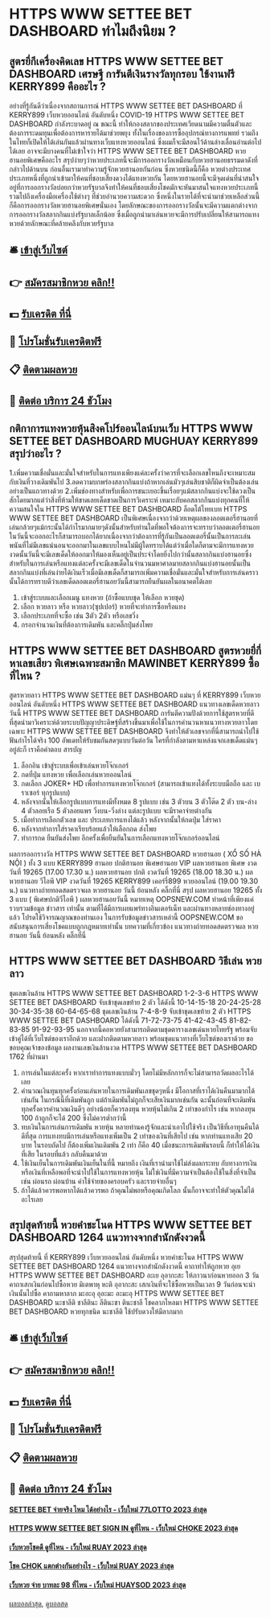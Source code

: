 # HTTPS WWW SETTEE BET DASHBOARD ทำไมถึงนิยม ?
## สูตรยี่กีเครื่องคิดเลข HTTPS WWW SETTEE BET DASHBOARD เศรษฐี การันตีเงินรางวัลทุกรอบ ใช้งานฟรี KERRY899 คืออะไร ?
อย่างที่รู้กันดีว่าเนื่องจากสถานการณ์ HTTPS WWW SETTEE BET DASHBOARD ที่ KERRY899 เว็บหวยออนไลน์ อันดับหนึ่ง COVID-19 HTTPS WWW SETTEE BET DASHBOARD กำลังระบาดอยู่ ณ ขณะนี้ ทำให้กองสลากของประเทศเวียดนามมีความตื่นตัวและต้องการระดมทุนเพื่อต้องการหารายได้มาช่วยพยุง ทั้งในเรื่องของการซื้ออุปกรณ์ทางการแพทย์
รวมถึงในไทยก็เปิดให้ได้เล่นกันแล้วผ่านทางเว็บแทงหวยออนไลน์ ซึ่งผมก็จะมีสอนไว้ด้านล่างเลื่อนอ่านต่อไปได้เลย
อาจจะมีบางคนที่ไม่เข้าใจว่า HTTPS WWW SETTEE BET DASHBOARD หวยฮานอยพิเศษคืออะไร สรุปง่ายๆว่าหวยประเภทนี้จะมีการออกรางวัลเหมือนกับหวยฮานอยธรรมดาดังที่กล่าวไปด้านบน
ก่อนอื่นเรามาทำความรู้จักหวยฮานอยกันก่อน ซึ่งหวยชนิดนี้ก็คือ หวยต่างประเทศประเภทหนึ่งที่ถูกนำเข้ามาให้คนที่ชอบเสี่ยงดวงได้แทงหวยกัน
โดยหวยฮานอยนี้จะมีจุดเด่นที่น่าสนใจอยู่ที่การออกรางวัลบ่อยกว่าหวยรัฐบาลจึงทำให้คนที่ชอบเสี่ยงโชคมักจะหันมาสนใจแทงหวยประเภทนี้
รวมไปถึงเครื่องมือเครื่องใช้ต่างๆ ที่ช่วยอำนวยความสะดวก ซึ่งหนึ่งในรายได้ที่จะนำมาช่วยเหลือส่วนนี้ก็คือการออกรางวัลหวยฮานอยพิเศษนั่นเอง
โดยลักษณะของการออกรางวัลนั้นจะมีความแตกต่างจากการออกรางวัลสลากกินแบ่งรัฐบาลเล็กน้อย ซึ่งเมื่อถูกนำมาเล่นหวยจะมีการปรับเปลี่ยนให้สามารถแทงหวยด้วยลักษณะที่คล้ายคลึงกับหวยรัฐบาล

## 🛎 [เข้าสู่เว็บไซต์](https://bit.ly/3BG5bNw)
## 👉 [สมัครสมาชิกหวย คลิก!!](https://bit.ly/3BG5bNw)
## 💵 [รับเครดิต ที่นี่](https://bit.ly/3C3mvgS)
## 👑 [โปรโมชั่นรับเครดิตฟรี](https://bit.ly/3C3mvgS)
## 📋 [ติดตามผลหวย](https://bit.ly/3C3mvgS)
## 📱 [ติดต่อ บริการ 24 ชัวโมง](https://bit.ly/3C3mvgS)

## กติกาการแทงหวยหุ้นสิงคโปร์ออนไลน์บนเว็บ HTTPS WWW SETTEE BET DASHBOARD MUGHUAY KERRY899 สรุปว่าอะไร ?
1.เพิ่มความเชื่อมั่นและมั่นใจสำหรับในการแทงเพียงแค่ละครั้งว่าควรที่จะเลือกเลขไหนถึงจะเหมาะสมกับเงินที่วางเดิมพันไป
3.ลดความบกพร่องสลากกินแบ่งถ้าหากเล่นมัวๆเล่นสิบชาติก็ผิดจำเป็นต้องเล่นอย่างเป็นแถวทางด้วย
2.เพิ่มช่องทางสำหรับเพื่อการชนะเยอะขึ้นเรื่อยๆแม้สลากกินแบ่งจะใช้ดวงเป็นสักโดยมากแต่ว่าสิ่งที่ห้ามให้ขาดเลยเด็ดขาดเป็นการวิเคราะห์
เหมาะกับคอสลากกินแบ่งทุกคนที่ให้ความสนใจใน HTTPS WWW SETTEE BET DASHBOARD ล็อตโต้ไทยเบท HTTPS WWW SETTEE BET DASHBOARD เป็นพิเศษเนื่องจากว่าด้วยเหตุผลของลอตเตอรี่ฮานอยที่เล่นกล้วยๆแม้กระนั้นได้กำไรมากมายๆดังนั้นสำหรับท่านใดที่พอใจต้องการจะทราบว่าลอตเตอรี่ฮานอยในวันนี้จะออกอะไรก็สามารถบอกได้ยากเนื่องจากว่าต้องการที่รู้กันเป็นลอตเตอรี่นั้นเป็นการละเล่นพนันที่ไม่มีเลขแน่นอนจะออกมาในเลขแบบไหนไม่มีผู้ใดทราบได้แต่ว่าเมื่อใดก็ตามจะมีการแทงหวยงวดนั้นวันนี้จะมีเลขเด็ดให้ออกมาให้มองเห็นอยู่เป็นประจำโดยยิ่งไปกว่านั้นสลากกินแบ่งฮานอยซึ่งสำหรับในการเล่นหรือแทงแต่ละครั้งจะมีเลขเด็ดในจำนวนมหาศาลมายสลากกินแบ่งฮานอยนั้นเป็นสลากกินแบ่งที่เล่นง่ายได้เงินเร็วเมื่อมีเลขเด็ดก็สามารถเพิ่มความเชื่อมั่นและมั่นใจสำหรับการเล่นคราวนั้นได้การทราบดีว่าเลขเด็ดลอตเตอรี่ฮานอยวันนี้สามารถยืนยันผลในอนาคตได้เลย
1. เข้าสู่ระบบและเลือกเมนู แทงหวย (ถ้าซื้อแบบชุด ให้เลือก หวยชุด)
2. เลือก หวยลาว หรือ หวยลาว(ซุปเปอร์) หวยที่จะทำการซื้อหรือแทง
3. เลือกประเภทที่จะซื้อ เช่น 3ตัว 2ตัว หรือเลขวิ่ง
4. กรอกจำนวนเงินที่ต้องการเดิมพัน และคลิ๊กปุ่มส่งโพย

## HTTPS WWW SETTEE BET DASHBOARD สูตรหวยยี่กี่หาเลขเสียว พิเศษเฉพาะสมาชิก MAWINBET KERRY899 ซื้อที่ไหน ?
สูตรหวยลาว HTTPS WWW SETTEE BET DASHBOARD แม่นๆ ที่ KERRY899 เว็บหวยออนไลน์ อันดับหนึ่ง HTTPS WWW SETTEE BET DASHBOARD แนวทางเลขเด็ดหวยลาววันนี้ HTTPS WWW SETTEE BET DASHBOARD การันตีความปังด้วยการใช้สูตรหวยที่ดีที่สุดนำมาวิเคราะห์ด้วยระบบปัญญาประดิษฐ์ที่สร้างขึ้นมาเพื่อใช้ในการคำนวนหาแนวทางหวยลาวโดยเฉพาะ HTTPS WWW SETTEE BET DASHBOARD จึงทำให้ตัวเลขจากที่นี่สามารถนำไปใช้ฟันกำไรได้จริง 100 อัพเดทให้รับชมกันสดๆแบบวันต่อวัน ใครที่กำลังตามหาแหล่งแจกเลขเด็ดแม่นๆอยู่ล่ะก็ เราคือคำตอบ
สารบัญ
1. ล็อกอิน เข้าสู่ระบบเพื่อเข้าเล่นหวยโจ๊กเกอร์
2. กดที่ปุ่ม แทงหวย เพื่อเลือกเล่นหวยออนไลน์
3. กดเลือก JOKER+ HD เพื่อทำการแทงหวยโจ๊กเกอร์ (สามารถเข้าแทงได้ทั้งระบบมือถือ และ เบราเซอร์ ทุกรูปแบบ)
4. หลังจากนั้นให้เลือกรูปแบบการแทงมีทั้งหมด 8 รูปแบบ เช่น 3 ตัวบน 3 ตัวโต๊ด 2 ตัว บน-ล่าง 4 ตัวลอยเรือ 5 ตัวลอยแพร วิ่งบน-วิ่งล่าง แต่ละรูปแบบ จะมีราคาจ่ายต่างกัน
5. เมื่อทำการเลือกตัวเลข และ ประเภทการแทงได้แล้ว หลังจากนั้นให้กดปุ่ม ใส่ราคา
6. หลังจากทำการใส่ราคาเรียบร้อยแล้วให้เลือกกด ส่งโพย
7. ทำการกด ยืนยันส่งโพย อีกครั้งเพื่อยืนยันในการเลือกแทงหวยโจ๊กเกอร์ออนไลน์

ผลการออกรางวัล HTTPS WWW SETTEE BET DASHBOARD หวยฮานอย ( XỔ SỐ HÀ NỘI ) ทั้ง 3 แบบ KERRY899 ฮานอย ปกติฮานอย พิเศษฮานอย VIP
ผลหวยฮานอย พิเศษ งวดวันที่ 19265 (17.00 17.30 น.)
ผลหวยฮานอย ปกติ งวดวันที่ 19265 (18.00 18.30 น.)
ผลหวยฮานอย วีไอพี VIP งวดวันที่ 19265 KERRY899 เคอร์รี่899 หวยออนไลน์ (19.00 19.30 น.)
 แนวทางถ่ายทอดสดตรวจผล หวยฮานอย วันนี้ ย้อนหลัง คลิ๊กที่นี่ 
สรุป ผลหวยฮานอย 19265 ทั้ง 3 แบบ ( พิเศษปกติวีไอพี ) ผลหวยฮานอยวันนี้
หมายเหตุ OOPSNEW.COM ทำหน้าที่เพียงแค่รวบรวมข้อมูล ข่าวสาร เท่านั้น ตามที่ได้มีการเผยแพร่ทางอินเตอร์เน็ท และผ่านทางหลายช่องทางอยู่แล้ว โปรดใช้วิจารณญาณของท่านเอง ในการรับข้อมูลข่าวสารเหล่านี้ OOPSNEW.COM ขอสนับสนุนการเสี่ยงโชคแบบถูกกฎหมายเท่านั้น
บทความที่เกี่ยวข้อง
แนวทางถ่ายทอดสดตรวจผล หวยฮานอย วันนี้ ย้อนหลัง คลิ๊กที่นี่

## HTTPS WWW SETTEE BET DASHBOARD วิธีเล่น หวยลาว
ชุดเลขเงินล้าน HTTPS WWW SETTEE BET DASHBOARD 1-2-3-6 HTTPS WWW SETTEE BET DASHBOARD จับเข้าชุดเลขท้าย 2 ตัว ได้ดังนี้
10-14-15-18
20-24-25-28
30-34-35-38
60-64-65-68
ชุดเลขเงินล้าน 7-4-8-9 จับเข้าชุดเลขท้าย 2 ตัว HTTPS WWW SETTEE BET DASHBOARD ได้ดังนี้
71-72-73-75
41-42-43-45
81-82-83-85
91-92-93-95
นอกจากนี้คอหวยยังสามารถติดตามชุดตารางเลขเด่นหวยไทยรัฐ พร้อมจับเข้าคู่ได้ที่เว็บไซต์ของเราอีกด้วย และฝากติดตามหวยลาว พร้อมชุดแนวทางที่เว็บไซต์ของเราด้วย
ขอขอบคุณเจ้าของข้อมูล
ผลงานเลขเงินล้านงวด HTTPS WWW SETTEE BET DASHBOARD 1762 ที่ผ่านมา

1. การเล่นในแต่ละครั้ง หากเราทำการแทงแบบมั่วๆ โดยไม่มีหลักการก็จะไม่สามารถวัดผลอะไรได้เลย
2. คำนวณเงินทุนทุกครั้งก่อนเล่นหวยในการเดิมพันเลขชุดๆหนึ่ง มีโอกาสที่เราได้เงินคืนมามากได้เช่นกัน ในกรณีนี้ที่เดิมพันถูก แต่ถ้าเดิมพันไม่ถูกก็จะเสียเงินมากเช่นกัน ฉะนั้นก่อนที่จะเดิมพันทุกครั้งควรคำนวณเงินดีๆ อย่างน้อยก็ควรลงทุน หวยหุ้นไม่เกิน 2 เท่าของกำไร เช่น หากลงทุน 100 ถ้าถูกก็จะได้ 200 ซึ่งไม่ควรต่ำกว่านี้
3. ทบเงินในการเล่นการเดิมพัน หวยหุ้น หลายท่านคงรู้จักและนำเอาไปใช้จริง เป็นวิธีที่เอาทุนคืนได้ดีที่สุด การแทงทบมีการเล่นหรือแทงเพิ่มเป็น 2 เท่าของเงินที่เสียไป เช่น หากท่านแทงเสีย 20 บาท ในรอบถัดไป ก็ต้องเพิ่มเงินเดิมพัน 2 เท่า ก็คือ 40 เมื่อชนะการเดิมพันรอบนี้ ก็ทำให้ได้เงินที่เสีย ในรอบที่แล้ว กลับคืนมาด้วย
4. ใช้เงินเย็นในการเดิมพันเงินเย็นในที่นี้ หมายถึง เงินที่เรานำมาใช้ไม่ส่งผลกระทบ กับทางการเงิน หรือเงินที่เหลือพอที่จะนำไปใช้ในการแทงหวยหุ้น ไม่ใช่เงินที่มีความจำเป็นต้องใช้ในสิ่งที่จำเป็น เช่น ผ่อนรถ ผ่อนบ้าน ค่าใช้จ่ายของครอบครัว และรายจ่ายอื่นๆ
5. ถ้าได้แล้วควรพอหากได้แล้วควรพอ ถ้าคุณไม่พอหรือคุณเกิดโลภ นั้นก็อาจจะทำให้ตัวคุณไม่ได้อะไรเลย

## สรุปสุดท้ายนี้ หวยคำชะโนด HTTPS WWW SETTEE BET DASHBOARD 1264 แนวทางจากสำนักดังงวดนี้
สรุปสุดท้ายนี้ ที่ KERRY899 เว็บหวยออนไลน์ อันดับหนึ่ง หวยคำชะโนด HTTPS WWW SETTEE BET DASHBOARD 1264 แนวทางจากสำนักดังงวดนี้ คาถาทำให้ถูกหวย
อุเย HTTPS WWW SETTEE BET DASHBOARD อะเย อุอากะสะ ให้ภาวนาก่อนหวยออก 3 วัน
คาถาเสกเงินก่อนไปซื้อหวย
มิเตพาหุ หะติ อุอากะสะ เสกเงินที่จะใช้ซื้อหวยเป็นเวลา 9 วันก่อนจะนำเงินนั้นไปซื้อ
คาถามหาลาภ
มะอะอุ อุอะมะ อะมะอุ HTTPS WWW SETTEE BET DASHBOARD นะชาลีติ ชาลีตินะ ลีตินะชา ตินะชาลี โชคลาภไหลมา HTTPS WWW SETTEE BET DASHBOARD หวยทุกชนิด นะชาลีติ ใช้ปรับดวงให้มีลาภมาก

## 🛎 [เข้าสู่เว็บไซต์](https://bit.ly/3BG5bNw)
## 👉 [สมัครสมาชิกหวย คลิก!!](https://bit.ly/3BG5bNw)
## 💵 [รับเครดิต ที่นี่](https://bit.ly/3C3mvgS)
## 👑 [โปรโมชั่นรับเครดิตฟรี](https://bit.ly/3C3mvgS)
## 📋 [ติดตามผลหวย](https://bit.ly/3C3mvgS)
## 📱 [ติดต่อ บริการ 24 ชัวโมง](https://bit.ly/3C3mvgS)

#### [SETTEE BET จ่ายจริง ไหม ได้อย่างไร - เว็บใหม่ 77LOTTO 2023 ล่าสุด](https://atom.io/themes/settee%20bet%20จ่ายจริง%20ไหม%20ได้อย่างไร%20-%20เว็บใหม่%2077lotto%202023%20ล่าสุด)
#### [HTTPS WWW SETTEE BET SIGN IN ดูที่ไหน - เว็บใหม่ CHOKE 2023 ล่าสุด](https://atom.io/themes/https%20www%20settee%20bet%20sign%20in%20ดูที่ไหน%20-%20เว็บใหม่%20choke%202023%20ล่าสุด)
#### [เว็บหวยโชคดี ดูที่ไหน - เว็บใหม่ RUAY 2023 ล่าสุด](https://atom.io/themes/เว็บหวยโชคดี%20ดูที่ไหน%20-%20เว็บใหม่%20ruay%202023%20ล่าสุด)
#### [โชค CHOK แตกต่างกันอย่างไร - เว็บใหม่ RUAY 2023 ล่าสุด](https://atom.io/themes/โชค%20chok%20แตกต่างกันอย่างไร%20-%20เว็บใหม่%20ruay%202023%20ล่าสุด)
#### [เว็บหวย จ่าย บาทละ 98 ที่ไหน - เว็บใหม่ HUAYSOD 2023 ล่าสุด](https://atom.io/themes/เว็บหวย%20จ่าย%20บาทละ%2098%20ที่ไหน%20-%20เว็บใหม่%20huaysod%202023%20ล่าสุด)

[ผลบอลล่าสุด](https://siamsport.tv "ผลบอลล่าสุด"), [ดูบอลสด](https://siamsport.tv/ดูบอลสด "ดูบอลสด")